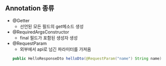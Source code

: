 ## Annotation 종류
- @Getter
    - 선언된 모든 필드의 get메소드 생성
- @RequiredArgsConstructor
    - final 필드가 포함된 생성자 생성
- @RequestParam
    - 외부에서  api로 넘긴 파라미터를 가져옴
    ```java
    public HelloResponseDto helloDto(@RequestParam("name") String name){}
